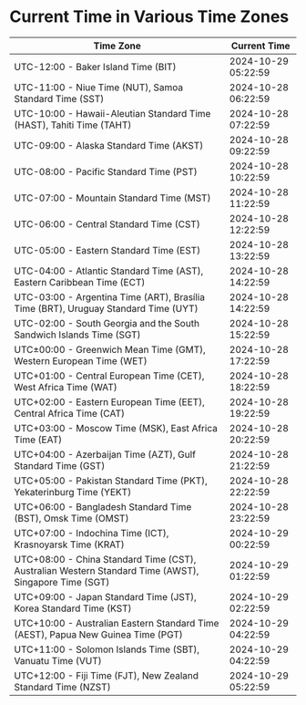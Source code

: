 # Current Time in Various Time Zones

| Time Zone | Current Time |
|-----------|--------------|
| UTC-12:00 - Baker Island Time (BIT) | 2024-10-29 05:22:59 |
| UTC-11:00 - Niue Time (NUT), Samoa Standard Time (SST) | 2024-10-28 06:22:59 |
| UTC-10:00 - Hawaii-Aleutian Standard Time (HAST), Tahiti Time (TAHT) | 2024-10-28 07:22:59 |
| UTC-09:00 - Alaska Standard Time (AKST) | 2024-10-28 09:22:59 |
| UTC-08:00 - Pacific Standard Time (PST) | 2024-10-28 10:22:59 |
| UTC-07:00 - Mountain Standard Time (MST) | 2024-10-28 11:22:59 |
| UTC-06:00 - Central Standard Time (CST) | 2024-10-28 12:22:59 |
| UTC-05:00 - Eastern Standard Time (EST) | 2024-10-28 13:22:59 |
| UTC-04:00 - Atlantic Standard Time (AST), Eastern Caribbean Time (ECT) | 2024-10-28 14:22:59 |
| UTC-03:00 - Argentina Time (ART), Brasília Time (BRT), Uruguay Standard Time (UYT) | 2024-10-28 14:22:59 |
| UTC-02:00 - South Georgia and the South Sandwich Islands Time (SGT) | 2024-10-28 15:22:59 |
| UTC±00:00 - Greenwich Mean Time (GMT), Western European Time (WET) | 2024-10-28 17:22:59 |
| UTC+01:00 - Central European Time (CET), West Africa Time (WAT) | 2024-10-28 18:22:59 |
| UTC+02:00 - Eastern European Time (EET), Central Africa Time (CAT) | 2024-10-28 19:22:59 |
| UTC+03:00 - Moscow Time (MSK), East Africa Time (EAT) | 2024-10-28 20:22:59 |
| UTC+04:00 - Azerbaijan Time (AZT), Gulf Standard Time (GST) | 2024-10-28 21:22:59 |
| UTC+05:00 - Pakistan Standard Time (PKT), Yekaterinburg Time (YEKT) | 2024-10-28 22:22:59 |
| UTC+06:00 - Bangladesh Standard Time (BST), Omsk Time (OMST) | 2024-10-28 23:22:59 |
| UTC+07:00 - Indochina Time (ICT), Krasnoyarsk Time (KRAT) | 2024-10-29 00:22:59 |
| UTC+08:00 - China Standard Time (CST), Australian Western Standard Time (AWST), Singapore Time (SGT) | 2024-10-29 01:22:59 |
| UTC+09:00 - Japan Standard Time (JST), Korea Standard Time (KST) | 2024-10-29 02:22:59 |
| UTC+10:00 - Australian Eastern Standard Time (AEST), Papua New Guinea Time (PGT) | 2024-10-29 04:22:59 |
| UTC+11:00 - Solomon Islands Time (SBT), Vanuatu Time (VUT) | 2024-10-29 04:22:59 |
| UTC+12:00 - Fiji Time (FJT), New Zealand Standard Time (NZST) | 2024-10-29 05:22:59 |
